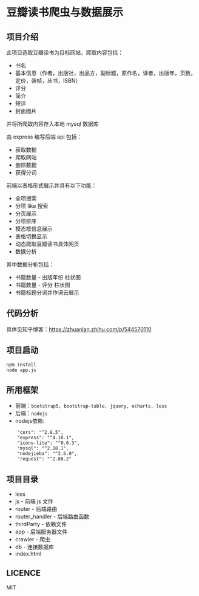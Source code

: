 # 豆瓣读书爬虫与数据展示

## 项目介绍

此项目选取豆瓣读书为目标网站，爬取内容包括：

* 书名
* 基本信息（作者，出版社，出品方，副标题，原作名，译者，出版年，页数，定价，装帧，丛书，ISBN）
* 评分
* 简介
* 短评
* 封面图片

并将所爬取内容存入本地 mysql 数据库

由 express 编写后端 api 包括：

* 获取数据
* 爬取网站
* 删除数据
* 获得分词

前端以表格形式展示并具有以下功能：

* 全项搜索
* 分项 like 搜索
* 分页展示
* 分项排序
* 模态框信息展示
* 表格切换显示
* 动态爬取豆瓣读书具体网页
* 数据分析

其中数据分析包括：

* 书籍数量 - 出版年份 柱状图
* 书籍数量 - 评分 柱状图
* 书籍标题分词并作词云展示

## 代码分析

具体见知乎博客：https://zhuanlan.zhihu.com/p/544570110

## 项目启动
```
npm install
node app.js
```
## 所用框架

* 前端：```bootstrap5, bootstrap-table, jquery, echarts, less```
* 后端：```nodejs```
* nodejs依赖: 
``` "cheerio": "^1.0.0-rc.12",
    "cors": "^2.8.5",
    "express": "^4.18.1",
    "iconv-lite": "^0.6.3",
    "mysql": "^2.18.1",
    "nodejieba": "^2.6.0",
    "request": "^2.88.2"
```

## 项目目录

* less 
* js - 前端 js 文件
* router - 后端路由
* router_handler - 后端路由函数
* thirdParty - 依赖文件
* app - 后端服务器文件
* crawler - 爬虫
* db - 连接数据库
* index.html

## LICENCE

MIT